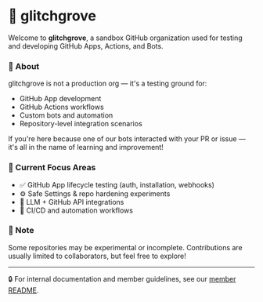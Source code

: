 # 👾 glitchgrove

Welcome to **glitchgrove**, a sandbox GitHub organization used for testing and developing GitHub Apps, Actions, and Bots.

### 🌱 About

glitchgrove is not a production org — it's a testing ground for:

- GitHub App development
- GitHub Actions workflows
- Custom bots and automation
- Repository-level integration scenarios

If you're here because one of our bots interacted with your PR or issue — it's all in the name of learning and improvement!

### 🧪 Current Focus Areas

- ✅ GitHub App lifecycle testing (auth, installation, webhooks)
- ⚙️ Safe Settings & repo hardening experiments
- 🧠 LLM + GitHub API integrations
- 🚀 CI/CD and automation workflows

### 📢 Note

Some repositories may be experimental or incomplete. Contributions are usually limited to collaborators, but feel free to explore!

---

🔒 For internal documentation and member guidelines, see our [member README](https://github.com/glitchgrove/.github/blob/main/MEMBER_README.md).
